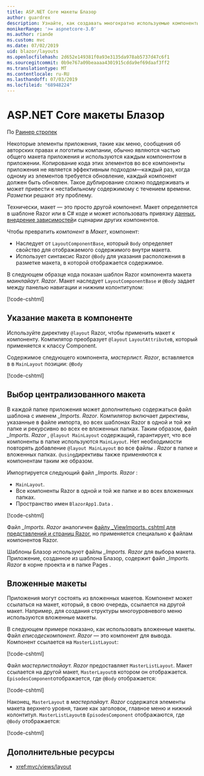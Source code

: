 ```yaml
---
title: ASP.NET Core макеты Блазор
author: guardrex
description: Узнайте, как создавать многократно используемые компоненты макета для приложений Блазор.
monikerRange: '>= aspnetcore-3.0'
ms.author: riande
ms.custom: mvc
ms.date: 07/02/2019
uid: blazor/layouts
ms.openlocfilehash: 2d652e149381f0a93e3135da978ab5737d47c6f1
ms.sourcegitcommit: 0b9e767a09beaaaa4301915cdda9ef69daaf3ff2
ms.translationtype: MT
ms.contentlocale: ru-RU
ms.lasthandoff: 07/03/2019
ms.locfileid: "68948224"
---
```

# <a name="aspnet-core-blazor-layouts"></a>ASP.NET Core макеты Блазор

По [Раинер стропек](https://www.timecockpit.com)

Некоторые элементы приложения, такие как меню, сообщения об авторских правах и логотипы компании, обычно являются частью общего макета приложения и используются каждым компонентом в приложении. Копирование кода этих элементов во все компоненты приложения не является эффективным подходом&mdash;каждый раз, когда одному из элементов требуется обновление, каждый компонент должен быть обновлен. Такое дублирование сложно поддерживать и может привести к нестабильному содержимому с течением времени. *Разметки* решают эту проблему.

Технически, макет — это просто другой компонент. Макет определяется в шаблоне Razor или в C# коде и может использовать привязку [данных](xref:blazor/components#data-binding), [внедрение зависимостей](xref:blazor/dependency-injection)и сценарии других компонентов.

Чтобы превратить *компонент* в *Макет*, компонент:

* Наследует от `LayoutComponentBase`, который `Body` определяет свойство для отображаемого содержимого внутри макета.
* Использует синтаксис Razor `@Body` для указания расположения в разметке макета, в которой отображается содержимое.

В следующем образце кода показан шаблон Razor компонента макета *маинлайаут. Razor*. Макет наследует `LayoutComponentBase` и `@Body` задает между панелью навигации и нижним колонтитулом:

[!code-cshtml[](layouts/sample_snapshot/3.x/MainLayout.razor?highlight=1,13)]

## <a name="specify-a-layout-in-a-component"></a>Указание макета в компоненте

Используйте директиву `@layout` Razor, чтобы применить макет к компоненту. Компилятор преобразует `@layout` `LayoutAttribute`в, который применяется к классу Component.

Содержимое следующего компонента, *мастерлист. Razor*, вставляется в в `MainLayout` позиции: `@Body`

[!code-cshtml[](layouts/sample_snapshot/3.x/MasterList.razor?highlight=1)]

## <a name="centralized-layout-selection"></a>Выбор централизованного макета

В каждой папке приложения может дополнительно содержаться файл шаблона с именем *_Imports. Razor*. Компилятор включает директивы, указанные в файле импорта, во всех шаблонах Razor в одной и той же папке и рекурсивно во всех ее вложенных папках. Таким образом, файл *_Imports. Razor* , `@layout MainLayout` содержащий, гарантирует, что все компоненты в папке используются `MainLayout`. Нет необходимости повторять добавление `@layout MainLayout` во все файлы *. Razor* в папке и вложенных папках. `@using`директивы также применяются к компонентам таким же образом.

Импортируется следующий файл *_Imports. Razor* :

* `MainLayout`.
* Все компоненты Razor в одной и той же папке и во всех вложенных папках.
* Пространство имен `BlazorApp1.Data` .
 
[!code-cshtml[](layouts/sample_snapshot/3.x/_Imports.razor)]

Файл *_Imports. Razor* аналогичен [файлу _ViewImports. cshtml для представлений и страниц Razor,](xref:mvc/views/layout#importing-shared-directives) но применяется специально к файлам компонентов Razor.

Шаблоны Блазор используют файлы *_Imports. Razor* для выбора макета. Приложение, созданное из шаблона Блазор, содержит файл *_Imports. Razor* в корне проекта и в папке Pages .

## <a name="nested-layouts"></a>Вложенные макеты

Приложения могут состоять из вложенных макетов. Компонент может ссылаться на макет, который, в свою очередь, ссылается на другой макет. Например, для создания структуры многоуровневого меню используются вложенные макеты.

В следующем примере показано, как использовать вложенные макеты. Файл *еписодескомпонент. Razor* — это компонент для вывода. Компонент ссылается на `MasterListLayout`:

[!code-cshtml[](layouts/sample_snapshot/3.x/EpisodesComponent.razor?highlight=1)]

Файл *мастерлистлайаут. Razor* предоставляет `MasterListLayout`. Макет ссылается на другой макет, `MasterLayout`в котором он отображается. `EpisodesComponent`отображается, где `@Body` отображается:

[!code-cshtml[](layouts/sample_snapshot/3.x/MasterListLayout.razor?highlight=1,9)]

Наконец, `MasterLayout` в *мастерлайаут. Razor* содержатся элементы макета верхнего уровня, такие как заголовок, главное меню и нижний колонтитул. `MasterListLayout`в `EpisodesComponent` отображаются, где `@Body` отображается:

[!code-cshtml[](layouts/sample_snapshot/3.x/MasterLayout.razor?highlight=6)]

## <a name="additional-resources"></a>Дополнительные ресурсы

* <xref:mvc/views/layout>
